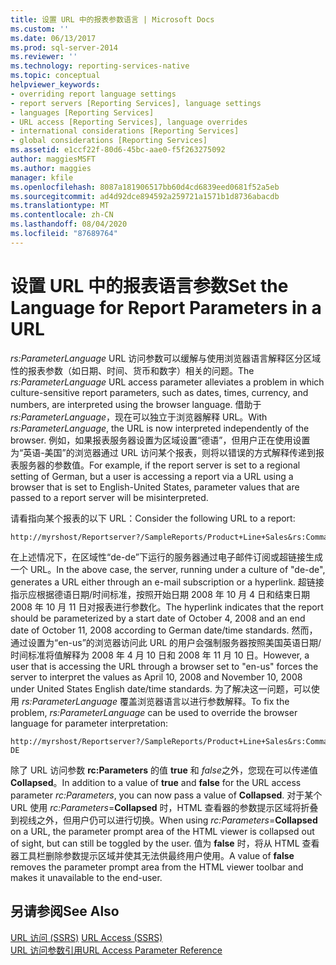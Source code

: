 ```yaml
---
title: 设置 URL 中的报表参数语言 | Microsoft Docs
ms.custom: ''
ms.date: 06/13/2017
ms.prod: sql-server-2014
ms.reviewer: ''
ms.technology: reporting-services-native
ms.topic: conceptual
helpviewer_keywords:
- overriding report language settings
- report servers [Reporting Services], language settings
- languages [Reporting Services]
- URL access [Reporting Services], language overrides
- international considerations [Reporting Services]
- global considerations [Reporting Services]
ms.assetid: e1ccf22f-80d6-45bc-aae0-f5f263275092
author: maggiesMSFT
ms.author: maggies
manager: kfile
ms.openlocfilehash: 8087a181906517bb60d4cd6839eed0681f52a5eb
ms.sourcegitcommit: ad4d92dce894592a259721a1571b1d8736abacdb
ms.translationtype: MT
ms.contentlocale: zh-CN
ms.lasthandoff: 08/04/2020
ms.locfileid: "87689764"
---
```

# <a name="set-the-language-for-report-parameters-in-a-url"></a><span data-ttu-id="d8736-102">设置 URL 中的报表语言参数</span><span class="sxs-lookup"><span data-stu-id="d8736-102">Set the Language for Report Parameters in a URL</span></span>
  <span data-ttu-id="d8736-103">*rs:ParameterLanguage* URL 访问参数可以缓解与使用浏览器语言解释区分区域性的报表参数（如日期、时间、货币和数字）相关的问题。</span><span class="sxs-lookup"><span data-stu-id="d8736-103">The *rs:ParameterLanguage* URL access parameter alleviates a problem in which culture-sensitive report parameters, such as dates, times, currency, and numbers, are interpreted using the browser language.</span></span> <span data-ttu-id="d8736-104">借助于 *rs:ParameterLanguage*，现在可以独立于浏览器解释 URL。</span><span class="sxs-lookup"><span data-stu-id="d8736-104">With *rs:ParameterLanguage*, the URL is now interpreted independently of the browser.</span></span> <span data-ttu-id="d8736-105">例如，如果报表服务器设置为区域设置“德语”，但用户正在使用设置为“英语-美国”的浏览器通过 URL 访问某个报表，则将以错误的方式解释传递到报表服务器的参数值。</span><span class="sxs-lookup"><span data-stu-id="d8736-105">For example, if the report server is set to a regional setting of German, but a user is accessing a report via a URL using a browser that is set to English-United States, parameter values that are passed to a report server will be misinterpreted.</span></span>  
  
 <span data-ttu-id="d8736-106">请看指向某个报表的以下 URL：</span><span class="sxs-lookup"><span data-stu-id="d8736-106">Consider the following URL to a report:</span></span>  
  
```  
http://myrshost/Reportserver?/SampleReports/Product+Line+Sales&rs:Command=Render&StartDate=4/10/2008&EndDate=11/10/2008  
```  
  
 <span data-ttu-id="d8736-107">在上述情况下，在区域性“de-de”下运行的服务器通过电子邮件订阅或超链接生成一个 URL。</span><span class="sxs-lookup"><span data-stu-id="d8736-107">In the above case, the server, running under a culture of "de-de", generates a URL either through an e-mail subscription or a hyperlink.</span></span> <span data-ttu-id="d8736-108">超链接指示应根据德语日期/时间标准，按照开始日期 2008 年 10 月 4 日和结束日期 2008 年 10 月 11 日对报表进行参数化。</span><span class="sxs-lookup"><span data-stu-id="d8736-108">The hyperlink indicates that the report should be parameterized by a start date of October 4, 2008 and an end date of October 11, 2008 according to German date/time standards.</span></span> <span data-ttu-id="d8736-109">然而，通过设置为“en-us”的浏览器访问此 URL 的用户会强制服务器按照美国英语日期/时间标准将值解释为 2008 年 4 月 10 日和 2008 年 11 月 10 日。</span><span class="sxs-lookup"><span data-stu-id="d8736-109">However, a user that is accessing the URL through a browser set to "en-us" forces the server to interpret the values as April 10, 2008 and November 10, 2008 under United States English date/time standards.</span></span> <span data-ttu-id="d8736-110">为了解决这一问题，可以使用 *rs:ParameterLanguage* 覆盖浏览器语言以进行参数解释。</span><span class="sxs-lookup"><span data-stu-id="d8736-110">To fix the problem, *rs:ParameterLanguage* can be used to override the browser language for parameter interpretation:</span></span>  
  
```  
http://myrshost/Reportserver?/SampleReports/Product+Line+Sales&rs:Command=Render&StartDate=4/10/2008&EndDate=11/10/2008&rs:ParameterLanguage=de-DE  
```  
  
 <span data-ttu-id="d8736-111">除了 URL 访问参数 **rc:Parameters** 的值 **true** 和 *false*之外，您现在可以传递值 **Collapsed**。</span><span class="sxs-lookup"><span data-stu-id="d8736-111">In addition to a value of **true** and **false** for the URL access parameter *rc:Parameters*, you can now pass a value of **Collapsed**.</span></span> <span data-ttu-id="d8736-112">对于某个 URL 使用 *rc:Parameters*=**Collapsed** 时，HTML 查看器的参数提示区域将折叠到视线之外，但用户仍可以进行切换。</span><span class="sxs-lookup"><span data-stu-id="d8736-112">When using *rc:Parameters*=**Collapsed** on a URL, the parameter prompt area of the HTML viewer is collapsed out of sight, but can still be toggled by the user.</span></span> <span data-ttu-id="d8736-113">值为 **false** 时，将从 HTML 查看器工具栏删除参数提示区域并使其无法供最终用户使用。</span><span class="sxs-lookup"><span data-stu-id="d8736-113">A value of **false** removes the parameter prompt area from the HTML viewer toolbar and makes it unavailable to the end-user.</span></span>  
  
## <a name="see-also"></a><span data-ttu-id="d8736-114">另请参阅</span><span class="sxs-lookup"><span data-stu-id="d8736-114">See Also</span></span>  
 <span data-ttu-id="d8736-115">[URL 访问 (SSRS)](url-access-ssrs.md) </span><span class="sxs-lookup"><span data-stu-id="d8736-115">[URL Access &#40;SSRS&#41;](url-access-ssrs.md) </span></span>  
 [<span data-ttu-id="d8736-116">URL 访问参数引用</span><span class="sxs-lookup"><span data-stu-id="d8736-116">URL Access Parameter Reference</span></span>](url-access-parameter-reference.md)  
  
  
